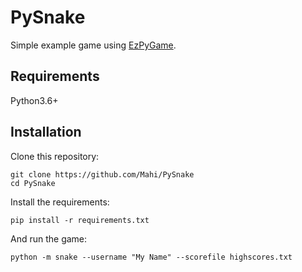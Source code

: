 # PySnake

Simple example game using [EzPyGame](https://github.com/Mahi/EzPyGame).

## Requirements

Python3.6+

## Installation

Clone this repository:

    git clone https://github.com/Mahi/PySnake
    cd PySnake

Install the requirements:

    pip install -r requirements.txt

And run the game:

    python -m snake --username "My Name" --scorefile highscores.txt
